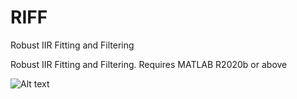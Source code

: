 # RIFF
Robust IIR Fitting and Filtering

Robust IIR Fitting and Filtering. Requires MATLAB R2020b or above


![Alt text](RIFF-tutorial-1.gif?raw=true "RIFF App Screenshot")

